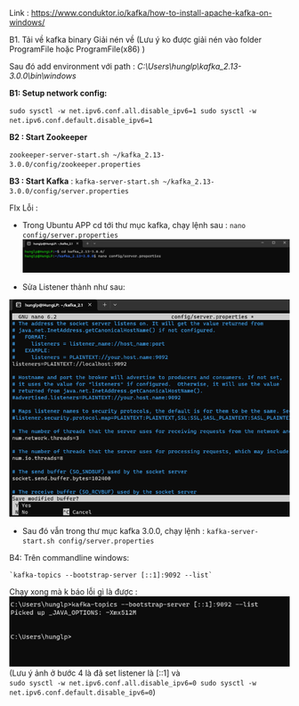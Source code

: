 Link : 
https://www.conduktor.io/kafka/how-to-install-apache-kafka-on-windows/

B1. Tải về kafka binary
    Giải nén về (Lưu ý ko được giải nén vào folder ProgramFile hoặc ProgramFile(x86) )
    
 Sau đó add environment với path : _C:\Users\hunglp\kafka_2.13-3.0.0\bin\windows_
    


**B1: Setup network config:**

`sudo sysctl -w net.ipv6.conf.all.disable_ipv6=1
sudo sysctl -w net.ipv6.conf.default.disable_ipv6=1`


**B2 : Start Zookeeper** 

`zookeeper-server-start.sh ~/kafka_2.13-3.0.0/config/zookeeper.properties`

**B3 : Start Kafka** :
`kafka-server-start.sh ~/kafka_2.13-3.0.0/config/server.properties`



FIx Lỗi : 
- Trong Ubuntu APP
    cd tới thư mục kafka, chạy lệnh sau : `nano config/server.properties`
    ![img.png](img.png)

- Sửa Listener thành như sau:

![img_2.png](img_2.png)
- Sau đó vẫn trong thư mục kafka 3.0.0, chạy lệnh : `kafka-server-start.sh config/server.properties`


B4: Trên commandline windows: 
    
    `kafka-topics --bootstrap-server [::1]:9092 --list`
Chạy xong mà k báo lỗi gì là được : 
![img_3.png](img_3.png)
(Lưu ý ảnh ở bước 4 là đã set listener là [::1] và  
`sudo sysctl -w net.ipv6.conf.all.disable_ipv6=0
sudo sysctl -w net.ipv6.conf.default.disable_ipv6=0`)
